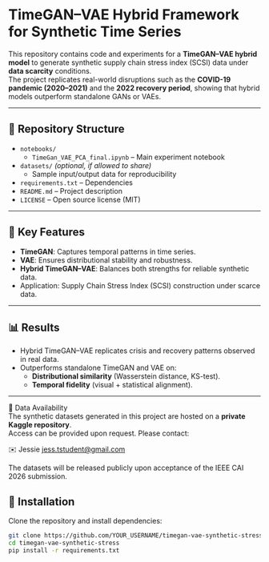 # TimeGAN–VAE Hybrid Framework for Synthetic Time Series

This repository contains code and experiments for a **TimeGAN–VAE hybrid model** to generate
synthetic supply chain stress index (SCSI) data under **data scarcity** conditions.  
The project replicates real-world disruptions such as the **COVID-19 pandemic (2020–2021)** and the
**2022 recovery period**, showing that hybrid models outperform standalone GANs or VAEs.

---

## 📂 Repository Structure
- `notebooks/`
  - `TimeGan_VAE_PCA_final.ipynb` – Main experiment notebook
- `datasets/` *(optional, if allowed to share)*
  - Sample input/output data for reproducibility
- `requirements.txt` – Dependencies
- `README.md` – Project description
- `LICENSE` – Open source license (MIT)

---

## 🚀 Key Features
- **TimeGAN**: Captures temporal patterns in time series.  
- **VAE**: Ensures distributional stability and robustness.  
- **Hybrid TimeGAN–VAE**: Balances both strengths for reliable synthetic data.  
- Application: Supply Chain Stress Index (SCSI) construction under scarce data.  

---

## 📊 Results
- Hybrid TimeGAN–VAE replicates crisis and recovery patterns observed in real data.  
- Outperforms standalone TimeGAN and VAE on:  
  - **Distributional similarity** (Wasserstein distance, KS-test).  
  - **Temporal fidelity** (visual + statistical alignment).  

---

📂 Data Availability  
The synthetic datasets generated in this project are hosted on a **private Kaggle repository**.  
Access can be provided upon request. Please contact:  

✉️ Jessie jess.tstudent@gmail.com  

The datasets will be released publicly upon acceptance of the IEEE CAI 2026 submission.


## 🔧 Installation
Clone the repository and install dependencies:
```bash
git clone https://github.com/YOUR_USERNAME/timegan-vae-synthetic-stress.git
cd timegan-vae-synthetic-stress
pip install -r requirements.txt
